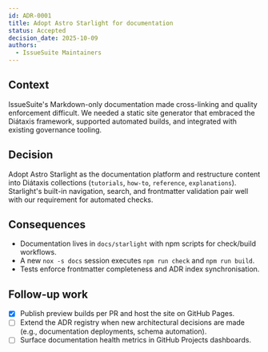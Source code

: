 ```yaml
---
id: ADR-0001
title: Adopt Astro Starlight for documentation
status: Accepted
decision_date: 2025-10-09
authors:
  - IssueSuite Maintainers
---
```


## Context

IssueSuite's Markdown-only documentation made cross-linking and quality enforcement difficult. We needed a static site generator that embraced the Diátaxis framework, supported automated builds, and integrated with existing governance tooling.

## Decision

Adopt Astro Starlight as the documentation platform and restructure content into Diátaxis collections (`tutorials`, `how-to`, `reference`, `explanations`). Starlight's built-in navigation, search, and frontmatter validation pair well with our requirement for automated checks.

## Consequences

- Documentation lives in `docs/starlight` with npm scripts for check/build workflows.
- A new `nox -s docs` session executes `npm run check` and `npm run build`.
- Tests enforce frontmatter completeness and ADR index synchronisation.

## Follow-up work

- [x] Publish preview builds per PR and host the site on GitHub Pages.
- [ ] Extend the ADR registry when new architectural decisions are made (e.g., documentation deployments, schema automation).
- [ ] Surface documentation health metrics in GitHub Projects dashboards.
